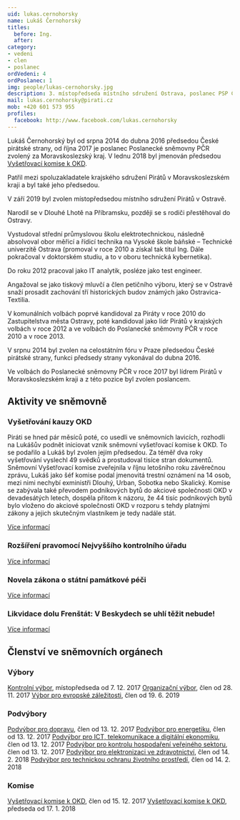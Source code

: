 ```yaml
---
uid: lukas.cernohorsky
name: Lukáš Černohorský
titles:
  before: Ing. 
  after:
category:
- vedeni
- clen
- poslanec
ordVedeni: 4
ordPoslanec: 1
img: people/lukas-cernohorsky.jpg
description: 3. místopředseda místního sdružení Ostrava, poslanec PSP ČR
mail: lukas.cernohorsky@pirati.cz
mob: +420 601 573 955 
profiles:
  facebook: http://www.facebook.com/lukas.cernohorsky
---
```


Lukáš Černohorský byl od srpna 2014 do dubna 2016 předsedou České pirátské strany, od října 2017 je poslanec Poslanecké sněmovny PČR zvolený za Moravskoslezský kraj. V lednu 2018 byl jmenován předsedou [Vyšetřovací komise k OKD](http://www.psp.cz/sqw/hp.sqw?k=7001).

Patřil mezi spoluzakladatele krajského sdružení Pirátů v Moravskoslezském kraji a byl také jeho předsedou. 

V září 2019 byl zvolen místopředsedou místního sdružení Pirátů v Ostravě.

Narodil se v Dlouhé Lhotě na Příbramsku, později se s rodiči přestěhoval do Ostravy.

Vystudoval střední průmyslovou školu elektrotechnickou, následně absolvoval obor měřicí a řídicí technika na Vysoké škole báňské – Technické univerzitě Ostrava (promoval v roce 2010 a získal tak titul Ing. Dále pokračoval v doktorském studiu, a to v oboru technická kybernetika).

Do roku 2012 pracoval jako IT analytik, posléze jako test engineer.

Angažoval se jako tiskový mluvčí a člen petičního výboru, který se v Ostravě snaží prosadit zachování tří historických budov známých jako Ostravica-Textilia.

V komunálních volbách poprvé kandidoval za Piráty v roce 2010 do Zastupitelstva města Ostravy, poté kandidoval jako lídr Pirátů v krajských volbách v roce 2012 a ve volbách do Poslanecké sněmovny PČR v roce 2010 a v roce 2013.

V srpnu 2014 byl zvolen na celostátním fóru v Praze předsedou České pirátské strany, funkci předsedy strany vykonával do dubna 2016.

Ve volbách do Poslanecké sněmovny PČR v roce 2017 byl lídrem Pirátů v Moravskoslezském kraji a z této pozice byl zvolen poslancem.

## Aktivity ve sněmovně

### Vyšetřování kauzy OKD 

Piráti se hned pár měsíců poté, co usedli ve sněmovních lavicích, rozhodli na Lukášův podnět iniciovat vznik sněmovní vyšetřovací komise k OKD. To se podařilo a Lukáš byl zvolen jejím předsedou. Za téměř dva roky vyšetřování vyslechl 49 svědků a prostudoval tisíce stran dokumentů. Sněmovní Vyšetřovací komise zveřejnila v říjnu letošního roku závěrečnou zprávu, Lukáš jako šéf komise podal jmenovitá trestní oznámení na 14 osob, mezi nimi nechybí exministři Dlouhý, Urban, Sobotka nebo Skalický. Komise se zabývala také převodem podnikových bytů do akciové společnosti OKD v devadesátých letech, dospěla přitom k názoru, že 44 tisíc podnikových bytů bylo vloženo do akciové společnosti OKD v rozporu s tehdy platnými zákony a jejich skutečným vlastníkem je tedy nadále stát.

[Více informací](https://www.pirati.cz/tiskove-zpravy/cernohorsky-komise-okd-to-na-exministry-i-bakalu.html)

### Rozšíření pravomocí Nejvyššího kontrolního úřadu

[Více informací](https://moravskoslezsky.pirati.cz/aktuality/cernohorsky-ustava-rozsireni-pravomoci-nku.html)
 
### Novela zákona o státní památkové péči

[Více informací](https://www.pirati.cz/tiskove-zpravy/ochrana-pamatek-stankuv-yakon-je-paskvil.html)

### Likvidace dolu Frenštát: V Beskydech se uhlí těžit nebude!

[Více informací](https://www.pirati.cz/tiskove-zpravy/kulaty-stul-k-uzavreni-dolu-frenstat.html)

## Členství ve sněmovních orgánech

### Výbory
[Kontrolní výbor](http://www.psp.cz/sqw/hp.sqw?k=3600), místopředseda od 7. 12. 2017
[Organizační výbor](http://www.psp.cz/sqw/hp.sqw?k=3800), člen od 28. 11. 2017
[Výbor pro evropské záležitosti](http://www.psp.cz/sqw/hp.sqw?k=500), člen od 19. 6. 2019

### Podvýbory
[Podvýbor pro dopravu](http://www.psp.cz/sqw/hp.sqw?k=3520), člen od 13. 12. 2017
[Podvýbor pro energetiku](http://www.psp.cz/sqw/hp.sqw?k=3521), člen od 13. 12. 2017
[Podvýbor pro ICT, telekomunikace a digitální ekonomiku](http://www.psp.cz/sqw/hp.sqw?k=3528), člen od 13. 12. 2017
[Podvýbor pro kontrolu hospodaření veřejného sektoru](http://www.psp.cz/sqw/hp.sqw?k=3622), člen od 13. 12. 2017
[Podvýbor pro elektronizaci ve zdravotnictví](http://www.psp.cz/sqw/hp.sqw?k=3224), člen od 14. 2. 2018
[Podvýbor pro technickou ochranu životního prostředí](http://www.psp.cz/sqw/hp.sqw?k=4624), člen od 14. 2. 2018

### Komise
[Vyšetřovací komise k OKD](http://www.psp.cz/sqw/hp.sqw?k=7000), člen od 15. 12. 2017
[Vyšetřovací komise k OKD](http://www.psp.cz/sqw/hp.sqw?k=7000), předseda od 17. 1. 2018
